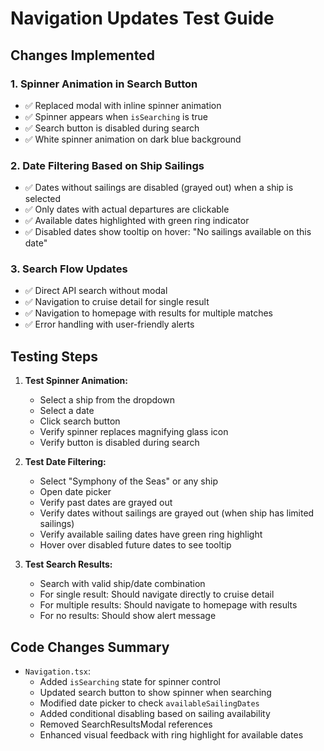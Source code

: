 # Navigation Updates Test Guide

## Changes Implemented

### 1. Spinner Animation in Search Button
- ✅ Replaced modal with inline spinner animation
- ✅ Spinner appears when `isSearching` is true
- ✅ Search button is disabled during search
- ✅ White spinner animation on dark blue background

### 2. Date Filtering Based on Ship Sailings
- ✅ Dates without sailings are disabled (grayed out) when a ship is selected
- ✅ Only dates with actual departures are clickable
- ✅ Available dates highlighted with green ring indicator
- ✅ Disabled dates show tooltip on hover: "No sailings available on this date"

### 3. Search Flow Updates
- ✅ Direct API search without modal
- ✅ Navigation to cruise detail for single result
- ✅ Navigation to homepage with results for multiple matches
- ✅ Error handling with user-friendly alerts

## Testing Steps

1. **Test Spinner Animation:**
   - Select a ship from the dropdown
   - Select a date
   - Click search button
   - Verify spinner replaces magnifying glass icon
   - Verify button is disabled during search

2. **Test Date Filtering:**
   - Select "Symphony of the Seas" or any ship
   - Open date picker
   - Verify past dates are grayed out
   - Verify dates without sailings are grayed out (when ship has limited sailings)
   - Verify available sailing dates have green ring highlight
   - Hover over disabled future dates to see tooltip

3. **Test Search Results:**
   - Search with valid ship/date combination
   - For single result: Should navigate directly to cruise detail
   - For multiple results: Should navigate to homepage with results
   - For no results: Should show alert message

## Code Changes Summary

- `Navigation.tsx`:
  - Added `isSearching` state for spinner control
  - Updated search button to show spinner when searching
  - Modified date picker to check `availableSailingDates` 
  - Added conditional disabling based on sailing availability
  - Removed SearchResultsModal references
  - Enhanced visual feedback with ring highlight for available dates